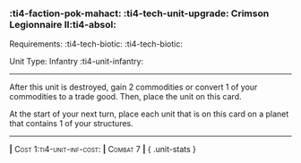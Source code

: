 ### :ti4-faction-pok-mahact: :ti4-tech-unit-upgrade: **Crimson Legionnaire II**:ti4-absol:

Requirements: :ti4-tech-biotic: :ti4-tech-biotic:

Unit Type: Infantry :ti4-unit-infantry:

---

After this unit is destroyed, gain 2 commodities or convert 1 of your commodities to a trade good.
Then, place the unit on this card.

At the start of your next turn, place each unit that is on this card on a planet that contains 1 of your structures.

---

__|__ <span style="font-variant:small-caps;">Cost 1:ti4-unit-inf-cost:</span> __|__ <span style="font-variant:small-caps;">Combat 7</span> __|__
{ .unit-stats }
